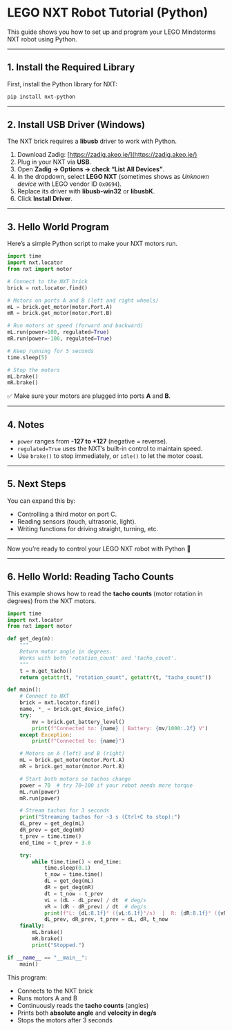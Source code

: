 # LEGO NXT Robot Tutorial (Python)

This guide shows you how to set up and program your LEGO Mindstorms NXT robot using Python.

---

## 1. Install the Required Library

First, install the Python library for NXT:

```bash
pip install nxt-python
```

---

## 2. Install USB Driver (Windows)

The NXT brick requires a **libusb** driver to work with Python.  

1. Download Zadig: [https://zadig.akeo.ie/](https://zadig.akeo.ie/)  
2. Plug in your NXT via **USB**.  
3. Open **Zadig → Options → check “List All Devices”**.  
4. In the dropdown, select **LEGO NXT** (sometimes shows as *Unknown device* with LEGO vendor ID `0x0694`).  
5. Replace its driver with **libusb-win32** or **libusbK**.  
6. Click **Install Driver**.  

---

## 3. Hello World Program

Here’s a simple Python script to make your NXT motors run.

```python
import time
import nxt.locator
from nxt import motor

# Connect to the NXT brick
brick = nxt.locator.find()

# Motors on ports A and B (left and right wheels)
mL = brick.get_motor(motor.Port.A)
mR = brick.get_motor(motor.Port.B)

# Run motors at speed (forward and backward)
mL.run(power=100, regulated=True)
mR.run(power=-100, regulated=True)

# Keep running for 5 seconds
time.sleep(5)

# Stop the motors
mL.brake()
mR.brake()
```

✅ Make sure your motors are plugged into ports **A** and **B**.  

---

## 4. Notes

- `power` ranges from **-127 to +127** (negative = reverse).  
- `regulated=True` uses the NXT’s built-in control to maintain speed.  
- Use `brake()` to stop immediately, or `idle()` to let the motor coast.  

---

## 5. Next Steps

You can expand this by:  
- Controlling a third motor on port C.  
- Reading sensors (touch, ultrasonic, light).  
- Writing functions for driving straight, turning, etc.  

---

Now you’re ready to control your LEGO NXT robot with Python 🚀


---

## 6. Hello World: Reading Tacho Counts

This example shows how to read the **tacho counts** (motor rotation in degrees) from the NXT motors.

```python
import time
import nxt.locator
from nxt import motor

def get_deg(m):
    """
    Return motor angle in degrees.
    Works with both 'rotation_count' and 'tacho_count'.
    """
    t = m.get_tacho()
    return getattr(t, "rotation_count", getattr(t, "tacho_count"))

def main():
    # Connect to NXT
    brick = nxt.locator.find()
    name, *_ = brick.get_device_info()
    try:
        mv = brick.get_battery_level()
        print(f"Connected to: {name} | Battery: {mv/1000:.2f} V")
    except Exception:
        print(f"Connected to: {name}")

    # Motors on A (left) and B (right)
    mL = brick.get_motor(motor.Port.A)
    mR = brick.get_motor(motor.Port.B)

    # Start both motors so tachos change
    power = 70  # try 70–100 if your robot needs more torque
    mL.run(power)
    mR.run(power)

    # Stream tachos for 3 seconds
    print("Streaming tachos for ~3 s (Ctrl+C to stop):")
    dL_prev = get_deg(mL)
    dR_prev = get_deg(mR)
    t_prev = time.time()
    end_time = t_prev + 3.0

    try:
        while time.time() < end_time:
            time.sleep(0.1)
            t_now = time.time()
            dL = get_deg(mL)
            dR = get_deg(mR)
            dt = t_now - t_prev
            vL = (dL - dL_prev) / dt  # deg/s
            vR = (dR - dR_prev) / dt  # deg/s
            print(f"L: {dL:8.1f}° ({vL:6.1f}°/s)  |  R: {dR:8.1f}° ({vR:6.1f}°/s)")
            dL_prev, dR_prev, t_prev = dL, dR, t_now
    finally:
        mL.brake()
        mR.brake()
        print("Stopped.")

if __name__ == "__main__":
    main()
```

This program:
- Connects to the NXT brick  
- Runs motors A and B  
- Continuously reads the **tacho counts** (angles)  
- Prints both **absolute angle** and **velocity in deg/s**  
- Stops the motors after 3 seconds  

